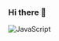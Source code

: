 ### Hi there 👋

![JavaScript](https://img.shields.io/badge/javascript-%23323330.svg?style=for-the-badge&logo=javascript&logoColor=%23F7DF1E)


<!--
**nicomabs/nicomabs** is a ✨ _special_ ✨ repository because its `README.md` (this file) appears on your GitHub profile.

Here are some ideas to get you started:

- 🔭 I’m currently working on node.js and react.js
- 🌱 I’m currently learning Golang and deno
- 👯 I’m looking to collaborate on healthTech or Edtech
- 🤔 I’m looking for help with devops skills
- 💬 Ask me about music 
- 📫 How to reach me: nikkoboulay@gmail.com
- 😄 Pronouns: Nico
- ⚡ Fun fact: the sun makes me sneeze
-->
